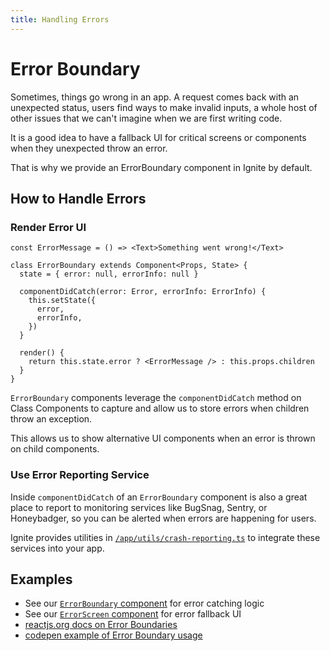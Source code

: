 ```yaml
---
title: Handling Errors
---
```


# Error Boundary

Sometimes, things go wrong in an app. A request comes back with an unexpected status, users find ways to make invalid inputs, a whole host of other issues that we can't imagine when we are first writing code.

It is a good idea to have a fallback UI for critical screens or components when they unexpected throw an error.

That is why we provide an ErrorBoundary component in Ignite by default.

## How to Handle Errors

### Render Error UI

```tsx
const ErrorMessage = () => <Text>Something went wrong!</Text>

class ErrorBoundary extends Component<Props, State> {
  state = { error: null, errorInfo: null }

  componentDidCatch(error: Error, errorInfo: ErrorInfo) {
    this.setState({
      error,
      errorInfo,
    })
  }

  render() {
    return this.state.error ? <ErrorMessage /> : this.props.children
  }
}
```

`ErrorBoundary` components leverage the `componentDidCatch` method on Class Components to capture and allow us to store errors when children throw an exception.

This allows us to show alternative UI components when an error is thrown on child components.

### Use Error Reporting Service

Inside `componentDidCatch` of an `ErrorBoundary` component is also a great place to report to monitoring services like BugSnag, Sentry, or Honeybadger, so you can be alerted when errors are happening for users.

Ignite provides utilities in [`/app/utils/crash-reporting.ts`](../boilerplate/app/utils/crash-reporting.ts) to integrate these services into your app.

## Examples

- See our [`ErrorBoundary` component](../boilerplate/app/screens/ErrorScreen/ErrorBoundary.tsx) for error catching logic
- See our [`ErrorScreen` component](../boilerplate/app/screens/ErrorScreen/ErrorDetails.tsx) for error fallback UI
- [reactjs.org docs on Error Boundaries](https://react.dev/reference/react/Component#catching-rendering-errors-with-an-error-boundary)
- [codepen example of Error Boundary usage](https://codepen.io/gaearon/pen/wqvxGa?editors=0010)
